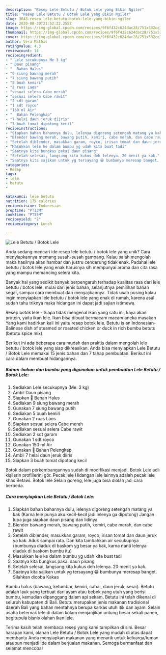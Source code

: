 ```yaml
---
description: "Resep Lele Betutu / Botok Lele yang Bikin Ngiler"
title: "Resep Lele Betutu / Botok Lele yang Bikin Ngiler"
slug: 3643-resep-lele-betutu-botok-lele-yang-bikin-ngiler
date: 2020-08-30T21:52:22.255Z
image: https://img-global.cpcdn.com/recipes/9f6f432c624dac28/751x532cq70/lele-betutu-botok-lele-foto-resep-utama.jpg
thumbnail: https://img-global.cpcdn.com/recipes/9f6f432c624dac28/751x532cq70/lele-betutu-botok-lele-foto-resep-utama.jpg
cover: https://img-global.cpcdn.com/recipes/9f6f432c624dac28/751x532cq70/lele-betutu-botok-lele-foto-resep-utama.jpg
author: Vera Mathis
ratingvalue: 4.3
reviewcount: 14
recipeingredient:
- " Lele secukupnya Me 3 kg"
- " Daun pisang"
- "  Bahan Halus"
- "9 siung bawang merah"
- "7 siung bawang putih"
- "5 buah kemiri"
- "2 ruas Laos"
- "sesuai selera Cabe merah"
- "sesuai selera Cabe rawit"
- "2 sdt garam"
- "1 sdt royco"
- "150 ml Air"
- "  Bahan Pelengkap"
- "7 helai daun jeruk diiris"
- "3 buah tomat dipotong kecil"
recipeinstructions:
- "Siapkan bahan bahannya dulu, lelenya digoreng setengah matang ya kak (Karna lele punya aku kecil-kecil jadi lelenya ga dipotong) Jangan lupa juga siapkan daun pisang dan lidinya"
- "Blender bawang merah, bawang putih, kemiri, cabe merah, dan cabe rawit"
- "Setelah diblender, masukkan garam, royco, irisan tomat dan daun jeruk ya kak. Aduk sampai rata. Dan kita tambahkan air secukupnya (bumbunya diaduk di baskom yg besar ya kak, karna nanti lelenya diaduk di baskom bumbu itu)"
- "Masukkan lele ke dalam bumbu yg udah kita buat tadi"
- "Saatnya kita bungkus pakai daun pisang"
- "Setelah selesai, langsung kita kukus deh lelenya. 20 menit ya kak."
- "Saatnya kita sajikan untuk yg tersayang 😁 bumbunya meresap banget. Silahkan dicoba Kakaa"
categories:
- Resep
tags:
- lele
- betutu
- 

katakunci: lele betutu  
nutrition: 175 calories
recipecuisine: Indonesian
preptime: "PT13M"
cooktime: "PT35M"
recipeyield: "2"
recipecategory: Lunch

---
```



![Lele Betutu / Botok Lele](https://img-global.cpcdn.com/recipes/9f6f432c624dac28/751x532cq70/lele-betutu-botok-lele-foto-resep-utama.jpg)

Anda sedang mencari ide resep lele betutu / botok lele yang unik? Cara menyiapkannya memang susah-susah gampang. Kalau salah mengolah maka hasilnya akan hambar dan justru cenderung tidak enak. Padahal lele betutu / botok lele yang enak harusnya sih mempunyai aroma dan cita rasa yang mampu memancing selera kita.

Banyak hal yang sedikit banyak berpengaruh terhadap kualitas rasa dari lele betutu / botok lele, mulai dari jenis bahan, selanjutnya pemilihan bahan segar, sampai cara membuat dan menyajikannya. Tidak usah pusing kalau ingin menyiapkan lele betutu / botok lele yang enak di rumah, karena asal sudah tahu triknya maka hidangan ini dapat jadi sajian istimewa.

Resep botok lele - Siapa tidak mengenal ikan yang satu ini, kaya akan protein, yaitu ikan lele. Ikan bisa dibuat bermacam macam aneka masakan Yang kami hadirkan kali ini yaitu resep botok lele. Betutu is an Indonesian-Balinese dish of steamed or roasted chicken or duck in rich bumbu betutu (betutu spice mix).


Berikut ini ada beberapa cara mudah dan praktis dalam mengolah lele betutu / botok lele yang siap dikreasikan. Anda bisa menyiapkan Lele Betutu / Botok Lele memakai 15 jenis bahan dan 7 tahap pembuatan. Berikut ini cara dalam membuat hidangannya.

<!--inarticleads1-->

##### Bahan-bahan dan bumbu yang digunakan untuk pembuatan Lele Betutu / Botok Lele:

1. Sediakan  Lele secukupnya (Me: 3 kg)
1. Ambil  Daun pisang
1. Siapkan  📌 Bahan Halus
1. Sediakan 9 siung bawang merah
1. Gunakan 7 siung bawang putih
1. Sediakan 5 buah kemiri
1. Gunakan 2 ruas Laos
1. Siapkan sesuai selera Cabe merah
1. Sediakan sesuai selera Cabe rawit
1. Sediakan 2 sdt garam
1. Gunakan 1 sdt royco
1. Gunakan 150 ml Air
1. Gunakan  📌 Bahan Pelengkap
1. Ambil 7 helai daun jeruk diiris
1. Siapkan 3 buah tomat dipotong kecil


Botok dalam perkembangannya sudah di modifikasi menjadi. Botok Lele adlı kişilerin profillerini gör. Pecak lele Hidangan lele lainnya adalah pecak lele khas Betawi. Botok lele Selain goreng, lele juga bisa diolah jadi cara berbeda. 

<!--inarticleads2-->

##### Cara menyiapkan Lele Betutu / Botok Lele:

1. Siapkan bahan bahannya dulu, lelenya digoreng setengah matang ya kak (Karna lele punya aku kecil-kecil jadi lelenya ga dipotong) Jangan lupa juga siapkan daun pisang dan lidinya
1. Blender bawang merah, bawang putih, kemiri, cabe merah, dan cabe rawit
1. Setelah diblender, masukkan garam, royco, irisan tomat dan daun jeruk ya kak. Aduk sampai rata. Dan kita tambahkan air secukupnya (bumbunya diaduk di baskom yg besar ya kak, karna nanti lelenya diaduk di baskom bumbu itu)
1. Masukkan lele ke dalam bumbu yg udah kita buat tadi
1. Saatnya kita bungkus pakai daun pisang
1. Setelah selesai, langsung kita kukus deh lelenya. 20 menit ya kak.
1. Saatnya kita sajikan untuk yg tersayang 😁 bumbunya meresap banget. Silahkan dicoba Kakaa


Bumbu halus (bawang, ketumbar, kemiri, cabai, daun jeruk, serai). Betutu adalah lauk yang terbuat dari ayam atau bebek yang utuh yang berisi bumbu, kemudian dipanggang dalam api sekam. Betutu ini telah dikenal di seluruh kabupaten di Bali. Betutu merupakan jenis makanan tradisional daerah Bali yang bahan mentahnya berupa karkas utuh itik dan ayam. Selain usaha beternak lele di dalam kolam menjanjikan untung besar sekali panen, begitupula bisnis olahan ikan lele. 

Terima kasih telah membaca resep yang kami tampilkan di sini. Besar harapan kami, olahan Lele Betutu / Botok Lele yang mudah di atas dapat membantu Anda menyiapkan makanan yang menarik untuk keluarga/teman ataupun menjadi ide dalam berjualan makanan. Semoga bermanfaat dan selamat mencoba!
